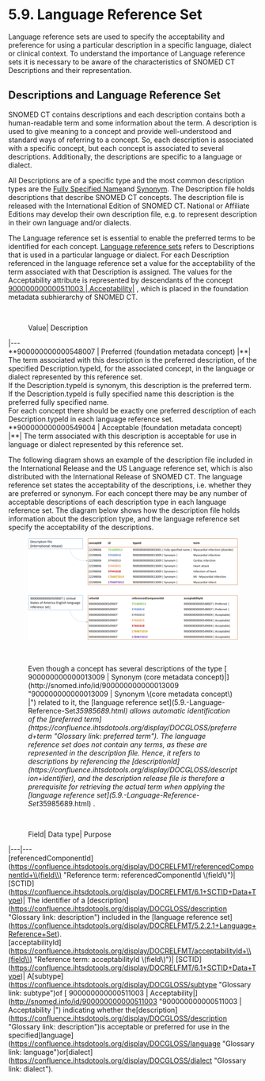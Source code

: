# 5.9. Language Reference Set

Language reference sets are used to specify the acceptability and preference for using a particular description in a specific language, dialect or clinical context. To understand the importance of Language reference sets it is necessary to be aware of the characteristics of SNOMED CT Descriptions and their representation.

## Descriptions and Language Reference Set

SNOMED CT contains descriptions and each description contains both a human-readable term and some information about the term. A description is used to give meaning to a concept and provide well-understood and standard ways of referring to a concept. So, each description is associated with a specific concept, but each concept is associated to several descriptions. Additionally, the descriptions are specific to a language or dialect.

All Descriptions are of a specific type and the most common description types are the [Fully Specified Name](https://confluence.ihtsdotools.org/display/DOCGLOSS/Fully+Specified+Name)and [Synonym](https://confluence.ihtsdotools.org/display/DOCGLOSS/Synonym). The Description file holds descriptions that describe SNOMED CT concepts. The description file is released with the International Edition of SNOMED CT. National or Affiliate Editions may develop their own description file, e.g. to represent description in their own language and/or dialects.

The Language reference set is essential to enable the preferred terms to be identified for each concept. [Language reference sets](https://github.com/IHTSDO/snomedct-refset-guide/blob/main/5%20reference-set-types/5.9%20language-reference-set/5.9.-Language-Reference-Set_35985689.html) refers to Descriptions that is used in a particular language or dialect. For each Description referenced in the language reference set a value for the acceptability of the term associated with that Description is assigned. The values for the Acceptability attribute is represented by descendants of the concept [900000000000511003 | Acceptability|](http://snomed.info/id/900000000000511003) , which is placed in the foundation metadata subhierarchy of SNOMED CT.

<figure><img src="https://github.com/IHTSDO/snomedct-refset-guide/blob/main/5%20reference-set-types/5.9%20language-reference-set/plugins/servlet/confluence/placeholder/unknown-macro" alt=""><figcaption><p>Value| Description</p></figcaption></figure>

\|---\
\*\*900000000000548007 | Preferred (foundation metadata concept) |\*\*| The term associated with this description is the preferred description, of the specified Description.typeId, for the associated concept, in the language or dialect represented by this reference set.\
If the Description.typeId is synonym, this description is the preferred term.\
If the Description.typeId is fully specified name this description is the preferred fully specified name.\
For each concept there should be exactly one preferred description of each Description.typeId in each language reference set.\
\*\*900000000000549004 | Acceptable (foundation metadata concept) |\*\*| The term associated with this description is acceptable for use in language or dialect represented by this reference set.

The following diagram shows an example of the description file included in the International Release and the US Language reference set, which is also distributed with the International Release of SNOMED CT. The language reference set states the acceptability of the descriptions, i.e. whether they are preferred or synonym. For each concept there may be any number of acceptable descriptions of each description type in each language reference set. The diagram below shows how the description file holds information about the description type, and the language reference set specify the acceptability of the descriptions.

<figure><img src="../../images/35985696.png" alt=""><figcaption></figcaption></figure>

<figure><img src="https://github.com/IHTSDO/snomedct-refset-guide/blob/main/5%20reference-set-types/5.9%20language-reference-set/plugins/servlet/confluence/placeholder/unknown-macro" alt=""><figcaption><p>Even though a concept has several descriptions of the type [ 900000000000013009 | Synonym (core metadata concept)|](http://snomed.info/id/900000000000013009 "900000000000013009 | Synonym \(core metadata concept\) |") related to it, the [language reference set](5.9.-Language-Reference-Set<em>35985689.html) allows automatic identification of the [preferred term](https://confluence.ihtsdotools.org/display/DOCGLOSS/preferred+term "Glossary link: preferred term"). The language reference set does not contain any terms, as these are represented in the description file. Hence, it refers to descriptions by referencing the [descriptionId](https://confluence.ihtsdotools.org/display/DOCGLOSS/description+identifier), and the description release file is therefore a prerequisite for retrieving the actual term when applying the [language reference set](5.9.-Language-Reference-Set</em>35985689.html) .</p></figcaption></figure>

<figure><img src="https://github.com/IHTSDO/snomedct-refset-guide/blob/main/5%20reference-set-types/5.9%20language-reference-set/plugins/servlet/confluence/placeholder/unknown-macro" alt=""><figcaption><p>Field| Data type| Purpose</p></figcaption></figure>

\|---|---\
\[referencedComponentId]\(https://confluence.ihtsdotools.org/display/DOCRELFMT/referencedComponentId+\\(field\\) "Reference term: referencedComponentId \\(field\\)")| \[SCTID]\(https://confluence.ihtsdotools.org/display/DOCRELFMT/6.1+SCTID+Data+Type)| The identifier of a \[description]\(https://confluence.ihtsdotools.org/display/DOCGLOSS/description "Glossary link: description") included in the \[language reference set]\(https://confluence.ihtsdotools.org/display/DOCRELFMT/5.2.2.1+Language+Reference+Set).\
\[acceptabilityId]\(https://confluence.ihtsdotools.org/display/DOCRELFMT/acceptabilityId+\\(field\\) "Reference term: acceptabilityId \\(field\\)")| \[SCTID]\(https://confluence.ihtsdotools.org/display/DOCRELFMT/6.1+SCTID+Data+Type)| A\[subtype]\(https://confluence.ihtsdotools.org/display/DOCGLOSS/subtype "Glossary link: subtype")of \[ 900000000000511003 | Acceptability|]\(http://snomed.info/id/900000000000511003 "900000000000511003 | Acceptability |") indicating whether the\[description]\(https://confluence.ihtsdotools.org/display/DOCGLOSS/description "Glossary link: description")is acceptable or preferred for use in the specified\[language]\(https://confluence.ihtsdotools.org/display/DOCGLOSS/language "Glossary link: language")or\[dialect]\(https://confluence.ihtsdotools.org/display/DOCGLOSS/dialect "Glossary link: dialect").
